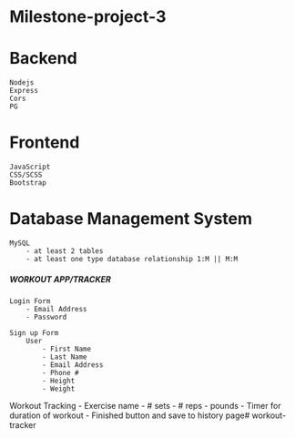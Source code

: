# Milestone-project-3

# Backend
    Nodejs
    Express
    Cors
    PG

# Frontend
    JavaScript
    CSS/SCSS
    Bootstrap

# Database Management System
    MySQL
        - at least 2 tables
        - at least one type database relationship 1:M || M:M

##### WORKOUT APP/TRACKER #####

    Login Form
        - Email Address
        - Password
    
    Sign up Form
        User
            - First Name
            - Last Name 
            - Email Address
            - Phone #
            - Height
            - Weight

Workout Tracking
    - Exercise name
    - # sets
    - # reps
    - pounds
    - Timer for duration of workout
    - Finished button and save to history page# workout-tracker
